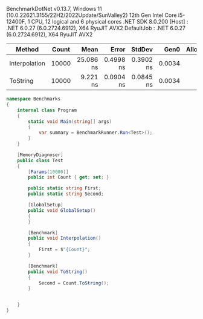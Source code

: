 BenchmarkDotNet v0.13.7, Windows 11 (10.0.22621.3155/22H2/2022Update/SunValley2)
12th Gen Intel Core i5-12400F, 1 CPU, 12 logical and 6 physical cores
.NET SDK 8.0.200
  [Host]     : .NET 6.0.27 (6.0.2724.6912), X64 RyuJIT AVX2
  DefaultJob : .NET 6.0.27 (6.0.2724.6912), X64 RyuJIT AVX2


|        Method | Count |      Mean |     Error |    StdDev |   Gen0 | Allocated |
|-------------- |------ |----------:|----------:|----------:|-------:|----------:|
| Interpolation | 10000 | 25.086 ns | 0.4998 ns | 0.3902 ns | 0.0034 |      32 B |
|      ToString | 10000 |  9.221 ns | 0.0904 ns | 0.0845 ns | 0.0034 |      32 B |

```csharp
namespace Benchmarks
{
    internal class Program
    {
        static void Main(string[] args)
        {
            var summary = BenchmarkRunner.Run<Test>();
        }
    }

    [MemoryDiagnoser]
    public class Test
    {
        [Params(10000)]
        public int Count { get; set; }

        public static string First;
        public static string Second;

        [GlobalSetup]
        public void GlobalSetup()
        {
        }

        [Benchmark]
        public void Interpolation()
        {
            First = $"{Count}";
        }

        [Benchmark]
        public void ToString()
        {
            Second = Count.ToString();
        }


    }
}
```
